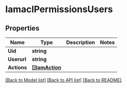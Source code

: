 # IamaclPermissionsUsers

## Properties

Name | Type | Description | Notes
------------ | ------------- | ------------- | -------------
**Uid** | **string** |  | 
**Userurl** | **string** |  | 
**Actions** | [**[]IamAction**](IAMAction.md) |  | 

[[Back to Model list]](../README.md#documentation-for-models) [[Back to API list]](../README.md#documentation-for-api-endpoints) [[Back to README]](../README.md)


